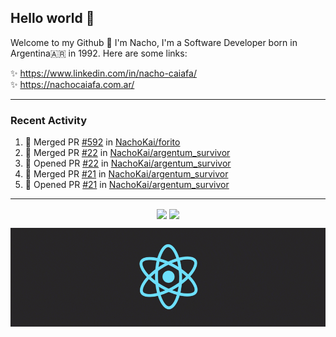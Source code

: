 ## Hello world 👋  
Welcome to my Github 🧙‍ I'm Nacho, I'm a Software Developer born in Argentina🇦🇷 in 1992. Here are some links:  
  
✨ https://www.linkedin.com/in/nacho-caiafa/  
✨ https://nachocaiafa.com.ar/  

---

### Recent Activity

<!--START_SECTION:activity-->
1. 🎉 Merged PR [#592](https://github.com/NachoKai/forito/pull/592) in [NachoKai/forito](https://github.com/NachoKai/forito)
2. 🎉 Merged PR [#22](https://github.com/NachoKai/argentum_survivor/pull/22) in [NachoKai/argentum_survivor](https://github.com/NachoKai/argentum_survivor)
3. 💪 Opened PR [#22](https://github.com/NachoKai/argentum_survivor/pull/22) in [NachoKai/argentum_survivor](https://github.com/NachoKai/argentum_survivor)
4. 🎉 Merged PR [#21](https://github.com/NachoKai/argentum_survivor/pull/21) in [NachoKai/argentum_survivor](https://github.com/NachoKai/argentum_survivor)
5. 💪 Opened PR [#21](https://github.com/NachoKai/argentum_survivor/pull/21) in [NachoKai/argentum_survivor](https://github.com/NachoKai/argentum_survivor)
<!--END_SECTION:activity-->

---

<p align="center">
    <img align='center' src="https://github-readme-stats.vercel.app/api?username=NachoKai&theme=react&hide_border=true&include_all_commits=false&count_private=true" />
    <img align="center" src="https://github-readme-stats.vercel.app/api/top-langs?username=NachoKai&langs_count=10&show_icons=true&locale=en&layout=compact&theme=react&hide_border=true" />
   <!-- <img align='center' src="https://github-readme-streak-stats.herokuapp.com/?user=NachoKai&theme=react&hide_border=true" /> -->
</p>

<p align="center">
    <img align='center' src='https://raw.githubusercontent.com/NachoKai/NachoKai/master/x3x5w638kkixi9s3h3vw.gif' >
</p>
